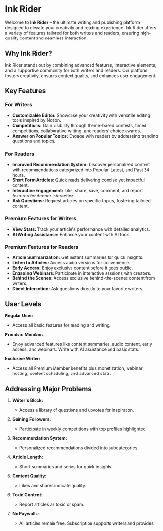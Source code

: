 <!-- # ![Ink Rider](path-to-cover-image) -->

# Ink Rider

Welcome to **Ink Rider** – the ultimate writing and publishing platform designed to elevate your creativity and reading experience. Ink Rider offers a variety of features tailored for both writers and readers, ensuring high-quality content and seamless interaction.

## Why Ink Rider?

Ink Rider stands out by combining advanced features, interactive elements, and a supportive community for both writers and readers. Our platform fosters creativity, ensures content quality, and enhances user engagement.

## Key Features

### For Writers

- **Customizable Editor:** Showcase your creativity with versatile editing tools inspired by Notion.
- **Competitions:** Gain visibility through theme-based contests, timed competitions, collaborative writing, and readers' choice awards.
- **Answer on Popular Topics:** Engage with readers by addressing trending questions and topics.

### For Readers

- **Improved Recommendation System:** Discover personalized content with recommendations categorized into Popular, Latest, and Past 24 hours.
- **Short Form Articles:** Quick reads delivering concise yet impactful content.
- **Interactive Engagement:** Like, share, save, comment, and report features for deeper interaction.
- **Ask Questions:** Request articles on specific topics, fostering tailored content.

### Premium Features for Writers

- **View Stats:** Track your article's performance with detailed analytics.
- **AI Writing Assistance:** Enhance your content with AI tools.

### Premium Features for Readers

- **Article Summarization:** Get instant summaries for quick insights.
- **Listen to Articles:** Access audio versions for convenience.
- **Early Access:** Enjoy exclusive content before it goes public.
- **Engaging Webinars:** Participate in interactive sessions with creators.
- **Behind the Scenes:** Access exclusive behind-the-scenes content from writers.
- **Direct Interaction:** Ask questions directly to your favorite writers.

## User Levels

**Regular User:**

- Access all basic features for reading and writing.

**Premium Member:**

- Enjoy advanced features like content summaries, audio content, early access, and webinars. Write with AI assistance and basic stats.

**Exclusive Writer:**

- Access all Premium Member benefits plus monetization, webinar hosting, content scheduling, and advanced stats.

## Addressing Major Problems

1. **Writer's Block:**

   - Access a library of questions and upvotes for inspiration.

2. **Gaining Followers:**

   - Participate in weekly competitions with top profiles highlighted.

3. **Recommendation System:**

   - Personalized recommendations divided into subcategories.

4. **Article Length:**

   - Short summaries and series for quick insights.

5. **Content Quality:**

   - Likes and shares indicate quality.

6. **Toxic Content:**

   - Report articles as toxic or spam.

7. **No Paywalls:**
   - All articles remain free. Subscription supports writers and provides
